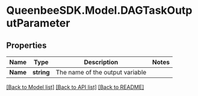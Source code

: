 
# QueenbeeSDK.Model.DAGTaskOutputParameter

## Properties

Name | Type | Description | Notes
------------ | ------------- | ------------- | -------------
**Name** | **string** | The name of the output variable | 

[[Back to Model list]](../README.md#documentation-for-models)
[[Back to API list]](../README.md#documentation-for-api-endpoints)
[[Back to README]](../README.md)

